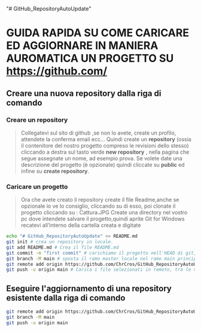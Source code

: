 "# GitHub_RepositoryAutoUpdate" 
# GUIDA RAPIDA SU COME CARICARE ED AGGIORNARE IN MANIERA AUROMATICA UN PROGETTO SU https://github.com/

## Creare una nuova repository dalla riga di comando
### Creare un repository
> Collegatevi sul sito di github ,se non lo avete, create un profilo, attendete la conferma email ecc…
Quindi create un **repository** (ossia il contenitore del nostro progetto compreso le revisioni dello stesso) cliccando a destra sul tasto verde **new repository** , nella pagina che segue assegnate un nome, ad esempio prova. Se volete date una descrizione del progetto (è opzionale) quindi cliccate su **public** ed infine su **create repository**.
### Caricare un progetto
> Ora che avete creato il repository create il file Readme,anche se opzionale io ve lo consiglio, cliccando su di esso, poi clonate il progetto cliccando su : Cattura.JPG
> Create una directory nel vostro pc dove intendete salvare il progetto,quindi aprite Git for Windows recatevi all’interno della cartella creata e digitate
```sh
echo "# GitHub_RepositoryAutoUpdate" >> README.md
git init # crea un repository in locale.
git add README.md # Crea il file README.md
git commit -m "first commit" # carichiamo il progetto nell'HEAD di git, 
git branch -M main # sposta il ramo master locale nel ramo main principale
git remote add origin https://github.com/ChrCros/GitHub_RepositoryAutoUpdate.git # Crea un nuovo repository Git vuoto sul tuo server remoto
git push -u origin main # Carica i file selezionati in remoto, tra le virgolette è solo un messaggio per la commit.
```

## Eseguire l'aggiornamento di una repository esistente dalla riga di comando
```sh
git remote add origin https://github.com/ChrCros/GitHub_RepositoryAutoUpdate.git
git branch -M main
git push -u origin main
```
